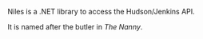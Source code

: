 Niles is a .NET library to access the Hudson/Jenkins API.

It is named after the butler in _The Nanny_.